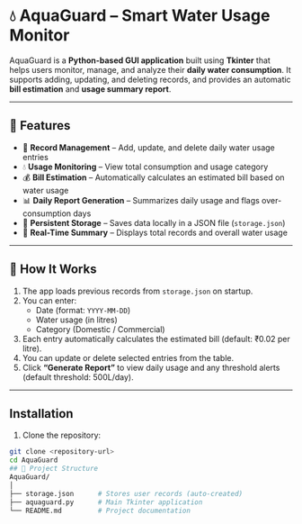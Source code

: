 # 💧 AquaGuard – Smart Water Usage Monitor

AquaGuard is a **Python-based GUI application** built using **Tkinter** that helps users monitor, manage, and analyze their **daily water consumption**. It supports adding, updating, and deleting records, and provides an automatic **bill estimation** and **usage summary report**.

---

## 🚀 Features

- 📅 **Record Management** – Add, update, and delete daily water usage entries  
- 💧 **Usage Monitoring** – View total consumption and usage category  
- 💰 **Bill Estimation** – Automatically calculates an estimated bill based on water usage  
- 📊 **Daily Report Generation** – Summarizes daily usage and flags over-consumption days  
- 💾 **Persistent Storage** – Saves data locally in a JSON file (`storage.json`)  
- 🧮 **Real-Time Summary** – Displays total records and overall water usage  

---

## 🧠 How It Works

1. The app loads previous records from `storage.json` on startup.  
2. You can enter:
   - Date (format: `YYYY-MM-DD`)
   - Water usage (in litres)
   - Category (Domestic / Commercial)
3. Each entry automatically calculates the estimated bill (default: ₹0.02 per litre).
4. You can update or delete selected entries from the table.
5. Click **“Generate Report”** to view daily usage and any threshold alerts (default threshold: 500L/day).

---
## Installation

1. Clone the repository:
```bash
git clone <repository-url>
cd AquaGuard
## 📁 Project Structure 
AquaGuard/
│
├── storage.json      # Stores user records (auto-created)
├── aquaguard.py      # Main Tkinter application
└── README.md         # Project documentation
